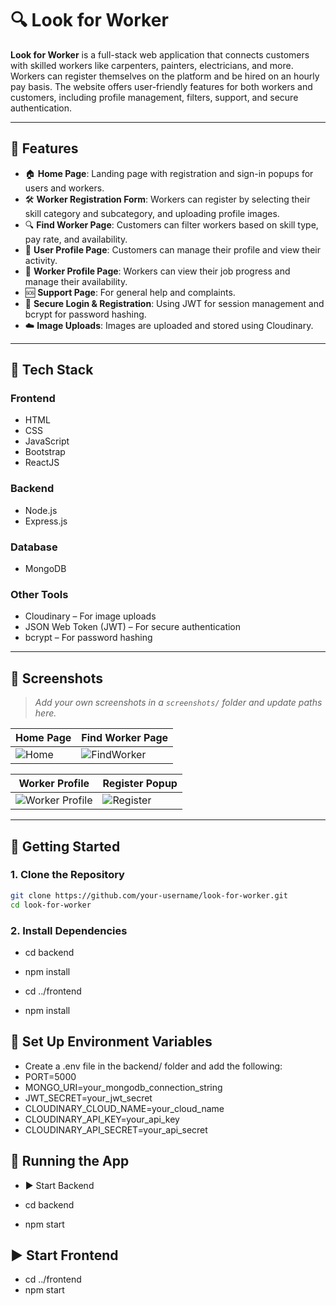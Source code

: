 # 🔍 Look for Worker

**Look for Worker** is a full-stack web application that connects customers with skilled workers like carpenters, painters, electricians, and more. Workers can register themselves on the platform and be hired on an hourly pay basis. The website offers user-friendly features for both workers and customers, including profile management, filters, support, and secure authentication.

---

## 🌟 Features

- 🏠 **Home Page**: Landing page with registration and sign-in popups for users and workers.
- 🛠️ **Worker Registration Form**: Workers can register by selecting their skill category and subcategory, and uploading profile images.
- 🔍 **Find Worker Page**: Customers can filter workers based on skill type, pay rate, and availability.
- 👤 **User Profile Page**: Customers can manage their profile and view their activity.
- 👷 **Worker Profile Page**: Workers can view their job progress and manage their availability.
- 🆘 **Support Page**: For general help and complaints.
- 🔐 **Secure Login & Registration**: Using JWT for session management and bcrypt for password hashing.
- ☁️ **Image Uploads**: Images are uploaded and stored using Cloudinary.

---

## 🧰 Tech Stack

### Frontend
- HTML
- CSS
- JavaScript
- Bootstrap
- ReactJS

### Backend
- Node.js
- Express.js

### Database
- MongoDB

### Other Tools
- Cloudinary – For image uploads
- JSON Web Token (JWT) – For secure authentication
- bcrypt – For password hashing

---

## 📸 Screenshots

> _Add your own screenshots in a `screenshots/` folder and update paths here._

| Home Page | Find Worker Page |
|-----------|------------------|
| ![Home](screenshots/home.png) | ![FindWorker](screenshots/findworker.png) |

| Worker Profile | Register Popup |
|----------------|----------------|
| ![Worker Profile](screenshots/worker-profile.png) | ![Register](screenshots/register-popup.png) |

---

## 🚀 Getting Started

### 1. Clone the Repository

```bash
git clone https://github.com/your-username/look-for-worker.git
cd look-for-worker
```
### 2. Install Dependencies
- cd backend
- npm install

- cd ../frontend
- npm install

## 🔐 Set Up Environment Variables
- Create a .env file in the backend/ folder and add the following:
- PORT=5000
- MONGO_URI=your_mongodb_connection_string
- JWT_SECRET=your_jwt_secret
- CLOUDINARY_CLOUD_NAME=your_cloud_name
- CLOUDINARY_API_KEY=your_api_key
- CLOUDINARY_API_SECRET=your_api_secret

## 🧪 Running the App
 - ▶️ Start Backend

- cd backend
- npm start

## ▶️ Start Frontend

- cd ../frontend
- npm start

